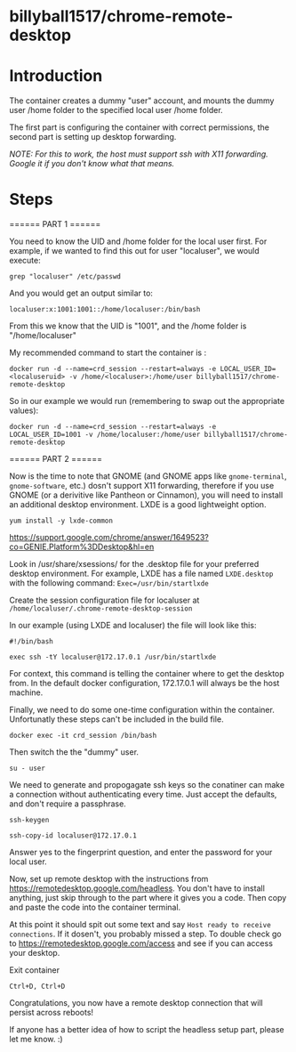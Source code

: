 # billyball1517/chrome-remote-desktop

# Introduction
 
The container creates a dummy "user" account, and mounts the dummy user /home folder to the specified local user /home folder.

The first part is configuring the container with correct permissions, the second part is setting up desktop forwarding.

*NOTE: For this to work, the host must support ssh with X11 forwarding. Google it if you don't know what that means.*

# Steps

======
PART 1
\======

You need to know the UID and /home folder for the local user first. For example, if we wanted to find this out for user "localuser", we would execute:

`grep "localuser" /etc/passwd`

And you would get an output similar to:

`localuser:x:1001:1001::/home/localuser:/bin/bash`

From this we know that the UID is "1001", and the /home folder is "/home/localuser"

My recommended command to start the container is :

`docker run -d --name=crd_session --restart=always -e LOCAL_USER_ID=<localuseruid> -v /home/<localuser>:/home/user billyball1517/chrome-remote-desktop`
 
So in our example we would run (remembering to swap out the appropriate values):

`docker run -d --name=crd_session --restart=always -e LOCAL_USER_ID=1001 -v /home/localuser:/home/user billyball1517/chrome-remote-desktop`

======
PART 2
\======

Now is the time to note that GNOME (and GNOME apps like `gnome-terminal`, `gnome-software`, etc.) dosn't support X11 forwarding, therefore if you use GNOME (or a derivitive like Pantheon or Cinnamon), you will need to install an additional desktop environment. LXDE is a good lightweight option.

`yum install -y lxde-common`

https://support.google.com/chrome/answer/1649523?co=GENIE.Platform%3DDesktop&hl=en

Look in /usr/share/xsessions/ for the .desktop file for your preferred desktop environment.
For example, LXDE has a file named `LXDE.desktop` with the following command: `Exec=/usr/bin/startlxde`

Create the session configuration file for localuser at `/home/localuser/.chrome-remote-desktop-session`

In our example (using LXDE and localuser) the file will look like this:

`#!/bin/bash`

`exec ssh -tY localuser@172.17.0.1 /usr/bin/startlxde`

For context, this command is telling the container where to get the desktop from. In the default docker configuration, 172.17.0.1 will always be the host machine.

Finally, we need to do some one-time configuration within the container. Unfortunatly these steps can't be included in the build file.

`docker exec -it crd_session /bin/bash`

Then switch the the "dummy" user.

`su - user`

We need to generate and propogagate ssh keys so the conatiner can make a connection without authenticating every time. Just accept the defaults, and don't require a passphrase.

`ssh-keygen`

`ssh-copy-id localuser@172.17.0.1`

Answer yes to the fingerprint question, and enter the password for your local user.

Now, set up remote desktop with the instructions from https://remotedesktop.google.com/headless. You don't have to install anything, just skip through to the part where it gives you a code. Then copy and paste the code into the container terminal.

At this point it should spit out some text and say `Host ready to receive connections`. If it dosen't, you probably missed a step. To double check go to https://remotedesktop.google.com/access and see if you can access your desktop.

Exit container

`Ctrl+D, Ctrl+D`

Congratulations, you now have a remote desktop connection that will persist across reboots!

If anyone has a better idea of how to script the headless setup part, please let me know. :)
